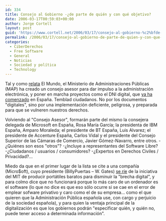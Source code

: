 ```yaml
---
id: 334
title: Consejo al Gobierno -¿de parte de quién y con qué objetivo?
date: 2006-03-17T00:59:03+00:00
author: Jorge Cortell
layout: post
guid: 'https://www.cortell.net/2006/03/17/consejo-al-gobierno-%c2%bfde-parte-de-quien-y-con-que-objetivo/'
permalink: /2006/03/17/consejo-al-gobierno-de-parte-de-quien-y-con-que-objetivo/
categories:
  - CiberDerechos
  - Free Software
  - General
  - Noticias
  - Sociedad y polí­tica
  - Technology
---
```

Tal y como [relata](https://www.elmundo.es/navegante/2006/03/16/esociedad/1142501060.html) El Mundo, el Ministerio de Administraciones Públicas (MAP) ha creado un consejo asesor para dar impulso a la administración electrónica, y poner en marcha proyectos como el DNI digital, que [ya ha comenzado](https://www.elmundo.es/navegante/2006/03/16/esociedad/1142522734.html) en España. Temblad ciudadanos. No por los documentos "digitales", sino por una implementación deficiente, peligrosa, y preparada para que se vulneren nuestros derechos.

Volviendo al "Consejo Asesor", formarán parte del mismo la consejera delegada de Microsoft en España, Rosa Marí­a Garcí­a; la presidenta de IBM España, Amparo Moraleda; el presidente de BT España, Luis Alvarez; el presidente de Accenture España, Carlos Vidal y el presidente del Consejo Superior de las Cámaras de Comercio, Javier Gómez-Navarro, entre otros. -¿Quiénes son esos "otros"? -¿Incluye a representantes del Software Libre? -¿Ciudadanos / usuarios / consumidores? -¿Expertos en Derechos Civiles / Privacidad?...

Miedo da que en el primer lugar de la lista se cite a una compañí­a (Micro$oft), cuyo presidente (BillyPuertas – W. Gates) [se rí­e](https://www.elmundo.es/navegante/2006/03/16/esociedad/1142499957.html) de la iniciativa del MIT de producir portátiles baratos para disminuir la "brecha digital", y para colmo dice que no funcionará porque lo más caro de un ordenador es el software (lo que no dice es que eso sólo ocurre si se cae en el error de emplear sofware privativo y caro como el de su empresa... como el que quieren que la Administración Pública española use, con cargo y perjuicio de la sociedad española), y para quien la ventaja principal de la digitalización es que los gobiernos podrán "especificar quién, y quién no, puede tener acceso a determinada información".